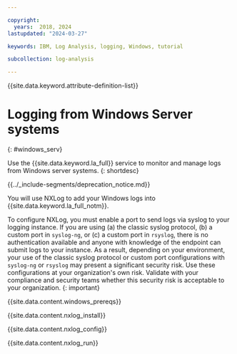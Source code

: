 ```yaml
---

copyright:
  years:  2018, 2024
lastupdated: "2024-03-27"

keywords: IBM, Log Analysis, logging, Windows, tutorial

subcollection: log-analysis

---
```


{{site.data.keyword.attribute-definition-list}}


# Logging from Windows Server systems
{: #windows_serv}

Use the {{site.data.keyword.la_full}} service to monitor and manage logs from Windows server systems.
{: shortdesc}

<!-- common deprecation notice -->
{{../_include-segments/deprecation_notice.md}}

You will use NXLog to add your Windows logs into {{site.data.keyword.la_full_notm}}.

To configure NXLog, you must enable a port to send logs via syslog to your logging instance. If you are using (a) the classic syslog protocol, (b) a custom port in `syslog-ng`, or (c) a custom port in `rsyslog`, there is no authentication available and anyone with knowledge of the endpoint can submit logs to your instance. As a result, depending on your environment, your use of the classic syslog protocol or custom port configurations with `syslog-ng` or `rsyslog` may present a significant security risk.  Use these configurations at your organization's own risk.  Validate with your compliance and security teams whether this security risk is acceptable to your organization.
{: important}

{{site.data.content.windows_prereqs}}

{{site.data.content.nxlog_install}}

{{site.data.content.nxlog_config}}

{{site.data.content.nxlog_run}}
